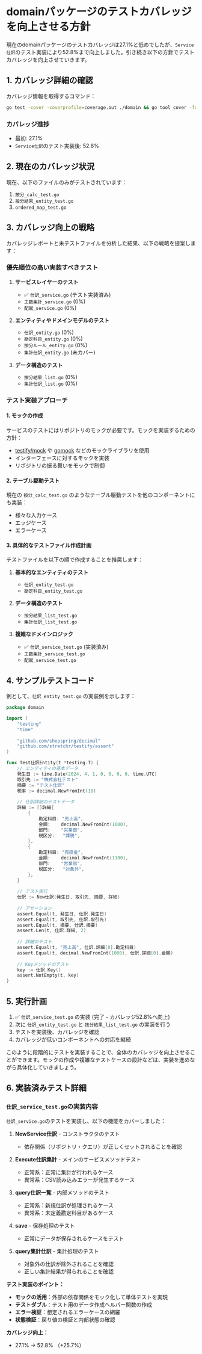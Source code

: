 # domainパッケージのテストカバレッジを向上させる方針

現在のdomainパッケージのテストカバレッジは27.1%と低めでしたが、`Service仕訳`のテスト実装により52.8%まで向上しました。引き続き以下の方針でテストカバレッジを向上させていきます。

## 1. カバレッジ詳細の確認

カバレッジ情報を取得するコマンド：

```bash
go test -cover -coverprofile=coverage.out ./domain && go tool cover -func=coverage.out
```

### カバレッジ進捗
- 最初: 27.1%
- `Service仕訳`のテスト実装後: 52.8%

## 2. 現在のカバレッジ状況

現在、以下のファイルのみがテストされています：
1. `按分_calc_test.go`
2. `按分結果_entity_test.go`
3. `ordered_map_test.go`

## 3. カバレッジ向上の戦略

カバレッジレポートと未テストファイルを分析した結果、以下の戦略を提案します：

### 優先順位の高い実装すべきテスト

1. **サービスレイヤーのテスト**
   - ✅ `仕訳_service.go` (テスト実装済み)
   - `工数集計_service.go` (0%)
   - `配賦_service.go` (0%)

2. **エンティティやドメインモデルのテスト**
   - `仕訳_entity.go` (0%)
   - `勘定科目_entity.go` (0%)
   - `按分ルール_entity.go` (0%)
   - `集計仕訳_entity.go` (未カバー)

3. **データ構造のテスト**
   - `按分結果_list.go` (0%)
   - `集計仕訳_list.go` (0%)

### テスト実装アプローチ

#### 1. モックの作成

サービスのテストにはリポジトリのモックが必要です。モックを実装するための方針：

- [testify/mock](https://github.com/stretchr/testify) や [gomock](https://github.com/golang/mock) などのモックライブラリを使用
- インターフェースに対するモックを実装
- リポジトリの振る舞いをモックで制御

#### 2. テーブル駆動テスト

現在の `按分_calc_test.go` のようなテーブル駆動テストを他のコンポーネントにも実装：

- 様々な入力ケース
- エッジケース
- エラーケース

#### 3. 具体的なテストファイル作成計画

テストファイルを以下の順で作成することを推奨します：

1. **基本的なエンティティのテスト**
   - `仕訳_entity_test.go`
   - `勘定科目_entity_test.go`

2. **データ構造のテスト**
   - `按分結果_list_test.go`
   - `集計仕訳_list_test.go`

3. **複雑なドメインロジック**
   - ✅ `仕訳_service_test.go` (実装済み)
   - `工数集計_service_test.go`
   - `配賦_service_test.go`

## 4. サンプルテストコード

例として、`仕訳_entity_test.go` の実装例を示します：

```go
package domain

import (
    "testing"
    "time"
    
    "github.com/shopspring/decimal"
    "github.com/stretchr/testify/assert"
)

func Test仕訳Entity(t *testing.T) {
    // エンティティの基本データ
    発生日 := time.Date(2024, 4, 1, 0, 0, 0, 0, time.UTC)
    取引先 := "株式会社テスト"
    摘要 := "テスト仕訳"
    税率 := decimal.NewFromInt(10)
    
    // 仕訳詳細のテストデータ
    詳細 := []詳細{
        {
            勘定科目: "売上高",
            金額:    decimal.NewFromInt(1000),
            部門:    "営業部",
            税区分:   "課税",
        },
        {
            勘定科目: "売掛金",
            金額:    decimal.NewFromInt(1100),
            部門:    "営業部", 
            税区分:   "対象外",
        },
    }
    
    // テスト実行
    仕訳 := New仕訳(発生日, 取引先, 摘要, 詳細)
    
    // アサーション
    assert.Equal(t, 発生日, 仕訳.発生日)
    assert.Equal(t, 取引先, 仕訳.取引先)
    assert.Equal(t, 摘要, 仕訳.摘要)
    assert.Len(t, 仕訳.詳細, 2)
    
    // 詳細のテスト
    assert.Equal(t, "売上高", 仕訳.詳細[0].勘定科目)
    assert.Equal(t, decimal.NewFromInt(1000), 仕訳.詳細[0].金額)
    
    // Keyメソッドのテスト
    key := 仕訳.Key()
    assert.NotEmpty(t, key)
}
```

## 5. 実行計画

1. ✅ `仕訳_service_test.go` の実装 (完了 - カバレッジ52.8%へ向上)
2. 次に `仕訳_entity_test.go` と `按分結果_list_test.go` の実装を行う
3. テストを実装後、カバレッジを確認
4. カバレッジが低いコンポーネントへの対応を継続

このように段階的にテストを実装することで、全体のカバレッジを向上させることができます。モックの作成や複雑なテストケースの設計などは、実装を進めながら具体化していきましょう。

## 6. 実装済みテスト詳細

### `仕訳_service_test.go`の実装内容

`仕訳_service.go`のテストを実装し、以下の機能をカバーしました：

1. **NewService仕訳** - コンストラクタのテスト
   - 依存関係（リポジトリ・クエリ）が正しくセットされることを確認

2. **Execute仕訳集計** - メインのサービスメソッドテスト
   - 正常系：正常に集計が行われるケース
   - 異常系：CSV読み込みエラーが発生するケース

3. **query仕訳一覧** - 内部メソッドのテスト
   - 正常系：新規仕訳が処理されるケース
   - 異常系：未定義勘定科目があるケース

4. **save** - 保存処理のテスト
   - 正常にデータが保存されるケースをテスト

5. **query集計仕訳** - 集計処理のテスト
   - 対象外の仕訳が除外されることを確認
   - 正しい集計結果が得られることを確認

**テスト実装のポイント：**

- **モックの活用**：外部の依存関係をモック化して単体テストを実現
- **テストダブル**：テスト用のデータ作成ヘルパー関数の作成
- **エラー検証**：想定されるエラーケースの網羅
- **状態検証**：戻り値の検証と内部状態の確認

**カバレッジ向上：**
- 27.1% → 52.8% （+25.7%）
